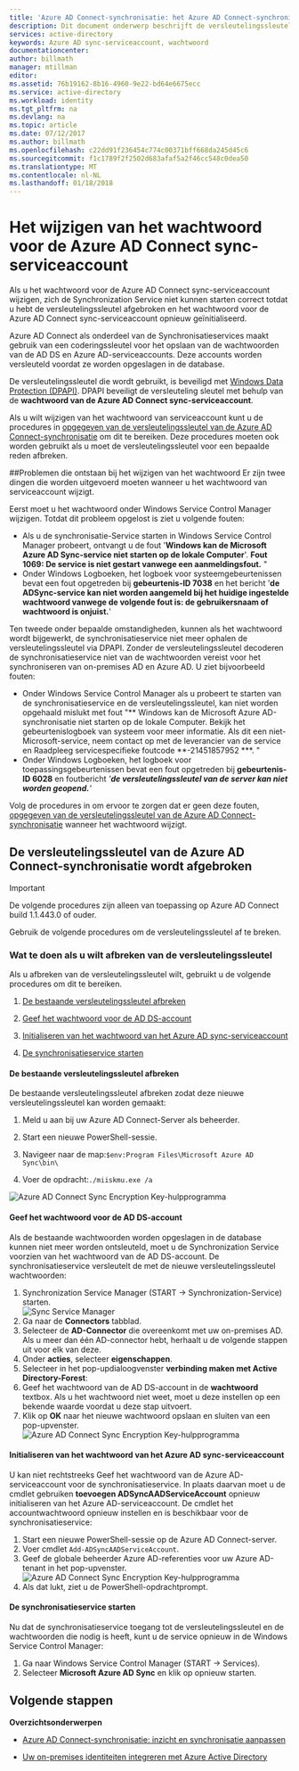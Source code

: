 ```yaml
---
title: 'Azure AD Connect-synchronisatie: het Azure AD Connect-synchronisatie-serviceaccount wijzigen | Microsoft Docs'
description: Dit document onderwerp beschrijft de versleutelingssleutel en hoe deze Breek deze af nadat het wachtwoord is gewijzigd.
services: active-directory
keywords: Azure AD sync-serviceaccount, wachtwoord
documentationcenter: 
author: billmath
manager: mtillman
editor: 
ms.assetid: 76b19162-8b16-4960-9e22-bd64e6675ecc
ms.service: active-directory
ms.workload: identity
ms.tgt_pltfrm: na
ms.devlang: na
ms.topic: article
ms.date: 07/12/2017
ms.author: billmath
ms.openlocfilehash: c22dd91f236454c774c00371bff668da245d45c6
ms.sourcegitcommit: f1c1789f2f2502d683afaf5a2f46cc548c0dea50
ms.translationtype: MT
ms.contentlocale: nl-NL
ms.lasthandoff: 01/18/2018
---
```

# <a name="changing-the-azure-ad-connect-sync-service-account-password"></a>Het wijzigen van het wachtwoord voor de Azure AD Connect sync-serviceaccount
Als u het wachtwoord voor de Azure AD Connect sync-serviceaccount wijzigen, zich de Synchronization Service niet kunnen starten correct totdat u hebt de versleutelingssleutel afgebroken en het wachtwoord voor de Azure AD Connect sync-serviceaccount opnieuw geïnitialiseerd. 

Azure AD Connect als onderdeel van de Synchronisatieservices maakt gebruik van een coderingssleutel voor het opslaan van de wachtwoorden van de AD DS en Azure AD-serviceaccounts.  Deze accounts worden versleuteld voordat ze worden opgeslagen in de database. 

De versleutelingssleutel die wordt gebruikt, is beveiligd met [Windows Data Protection (DPAPI)](https://msdn.microsoft.com/library/ms995355.aspx). DPAPI beveiligt de versleuteling sleutel met behulp van de **wachtwoord van de Azure AD Connect sync-serviceaccount**. 

Als u wilt wijzigen van het wachtwoord van serviceaccount kunt u de procedures in [opgegeven van de versleutelingssleutel van de Azure AD Connect-synchronisatie](#abandoning-the-azure-ad-connect-sync-encryption-key) om dit te bereiken.  Deze procedures moeten ook worden gebruikt als u moet de versleutelingssleutel voor een bepaalde reden afbreken.

##<a name="issues-that-arise-from-changing-the-password"></a>Problemen die ontstaan bij het wijzigen van het wachtwoord
Er zijn twee dingen die worden uitgevoerd moeten wanneer u het wachtwoord van serviceaccount wijzigt.

Eerst moet u het wachtwoord onder Windows Service Control Manager wijzigen.  Totdat dit probleem opgelost is ziet u volgende fouten:


- Als u de synchronisatie-Service starten in Windows Service Control Manager probeert, ontvangt u de fout '**Windows kan de Microsoft Azure AD Sync-service niet starten op de lokale Computer**'. **Fout 1069: De service is niet gestart vanwege een aanmeldingsfout.** "
- Onder Windows Logboeken, het logboek voor systeemgebeurtenissen bevat een fout opgetreden bij **gebeurtenis-ID 7038** en het bericht '**de ADSync-service kan niet worden aangemeld bij het huidige ingestelde wachtwoord vanwege de volgende fout is: de gebruikersnaam of wachtwoord is onjuist.**'

Ten tweede onder bepaalde omstandigheden, kunnen als het wachtwoord wordt bijgewerkt, de synchronisatieservice niet meer ophalen de versleutelingssleutel via DPAPI. Zonder de versleutelingssleutel decoderen de synchronisatieservice niet van de wachtwoorden vereist voor het synchroniseren van on-premises AD en Azure AD.
U ziet bijvoorbeeld fouten:

- Onder Windows Service Control Manager als u probeert te starten van de synchronisatieservice en de versleutelingssleutel, kan niet worden opgehaald mislukt met fout "** Windows kan de Microsoft Azure AD-synchronisatie niet starten op de lokale Computer. Bekijk het gebeurtenislogboek van systeem voor meer informatie. Als dit een niet-Microsoft-service, neem contact op met de leverancier van de service en Raadpleeg servicespecifieke foutcode **-21451857952 ***. "
- Onder Windows Logboeken, het logboek voor toepassingsgebeurtenissen bevat een fout opgetreden bij **gebeurtenis-ID 6028** en foutbericht *'**de versleutelingssleutel van de server kan niet worden geopend.**'*

Volg de procedures in om ervoor te zorgen dat er geen deze fouten, [opgegeven van de versleutelingssleutel van de Azure AD Connect-synchronisatie](#abandoning-the-azure-ad-connect-sync-encryption-key) wanneer het wachtwoord wijzigt.
 
## <a name="abandoning-the-azure-ad-connect-sync-encryption-key"></a>De versleutelingssleutel van de Azure AD Connect-synchronisatie wordt afgebroken
>[!IMPORTANT]
>De volgende procedures zijn alleen van toepassing op Azure AD Connect build 1.1.443.0 of ouder.

Gebruik de volgende procedures om de versleutelingssleutel af te breken.

### <a name="what-to-do-if-you-need-to-abandon-the-encryption-key"></a>Wat te doen als u wilt afbreken van de versleutelingssleutel

Als u afbreken van de versleutelingssleutel wilt, gebruikt u de volgende procedures om dit te bereiken.

1. [De bestaande versleutelingssleutel afbreken](#abandon-the-existing-encryption-key)

2. [Geef het wachtwoord voor de AD DS-account](#provide-the-password-of-the-ad-ds-account)

3. [Initialiseren van het wachtwoord van het Azure AD sync-serviceaccount](#reinitialize-the-password-of-the-azure-ad-sync-account)

4. [De synchronisatieservice starten](#start-the-synchronization-service)

#### <a name="abandon-the-existing-encryption-key"></a>De bestaande versleutelingssleutel afbreken
De bestaande versleutelingssleutel afbreken zodat deze nieuwe versleutelingssleutel kan worden gemaakt:

1. Meld u aan bij uw Azure AD Connect-Server als beheerder.

2. Start een nieuwe PowerShell-sessie.

3. Navigeer naar de map:`$env:Program Files\Microsoft Azure AD Sync\bin\`

4. Voer de opdracht:`./miiskmu.exe /a`

![Azure AD Connect Sync Encryption Key-hulpprogramma](media/active-directory-aadconnectsync-encryption-key/key5.png)

#### <a name="provide-the-password-of-the-ad-ds-account"></a>Geef het wachtwoord voor de AD DS-account
Als de bestaande wachtwoorden worden opgeslagen in de database kunnen niet meer worden ontsleuteld, moet u de Synchronization Service voorzien van het wachtwoord van de AD DS-account. De synchronisatieservice versleutelt de met de nieuwe versleutelingssleutel wachtwoorden:

1. Synchronization Service Manager (START → Synchronization-Service) starten.
</br>![Sync Service Manager](./media/active-directory-aadconnectsync-service-manager-ui/startmenu.png)  
2. Ga naar de **Connectors** tabblad.
3. Selecteer de **AD-Connector** die overeenkomt met uw on-premises AD. Als u meer dan één AD-connector hebt, herhaalt u de volgende stappen uit voor elk van deze.
4. Onder **acties**, selecteer **eigenschappen**.
5. Selecteer in het pop-updialoogvenster **verbinding maken met Active Directory-Forest**:
6. Geef het wachtwoord van de AD DS-account in de **wachtwoord** textbox. Als u het wachtwoord niet weet, moet u deze instellen op een bekende waarde voordat u deze stap uitvoert.
7. Klik op **OK** naar het nieuwe wachtwoord opslaan en sluiten van een pop-upvenster.
![Azure AD Connect Sync Encryption Key-hulpprogramma](media/active-directory-aadconnectsync-encryption-key/key6.png)

#### <a name="reinitialize-the-password-of-the-azure-ad-sync-account"></a>Initialiseren van het wachtwoord van het Azure AD sync-serviceaccount
U kan niet rechtstreeks Geef het wachtwoord van de Azure AD-serviceaccount voor de synchronisatieservice. In plaats daarvan moet u de cmdlet gebruiken **toevoegen ADSyncAADServiceAccount** opnieuw initialiseren van het Azure AD-serviceaccount. De cmdlet het accountwachtwoord opnieuw instellen en is beschikbaar voor de synchronisatieservice:

1. Start een nieuwe PowerShell-sessie op de Azure AD Connect-server.
2. Voer cmdlet `Add-ADSyncAADServiceAccount`.
3. Geef de globale beheerder Azure AD-referenties voor uw Azure AD-tenant in het pop-upvenster.
![Azure AD Connect Sync Encryption Key-hulpprogramma](media/active-directory-aadconnectsync-encryption-key/key7.png)
4. Als dat lukt, ziet u de PowerShell-opdrachtprompt.

#### <a name="start-the-synchronization-service"></a>De synchronisatieservice starten
Nu dat de synchronisatieservice toegang tot de versleutelingssleutel en de wachtwoorden die nodig is heeft, kunt u de service opnieuw in de Windows Service Control Manager:


1. Ga naar Windows Service Control Manager (START → Services).
2. Selecteer **Microsoft Azure AD Sync** en klik op opnieuw starten.

## <a name="next-steps"></a>Volgende stappen
**Overzichtsonderwerpen**

* [Azure AD Connect-synchronisatie: inzicht en synchronisatie aanpassen](active-directory-aadconnectsync-whatis.md)

* [Uw on-premises identiteiten integreren met Azure Active Directory](active-directory-aadconnect.md)
